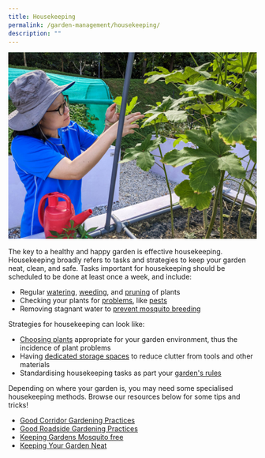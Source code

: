 ```yaml
---
title: Housekeeping
permalink: /garden-management/housekeeping/
description: ""
---
```

<img title="An Allotment Gardener checking her crops for pests. Photo by Jacqueline Chua." src="/images/Gardeners/checkingpests_jacquelinechua.jpg">
<p>The key to a healthy and happy garden is effective housekeeping. Housekeeping broadly refers to tasks and strategies to keep your garden neat, clean, and safe. Tasks important for housekeeping should be scheduled to be done at least once a week, and include:
	</p>
<ul>
	<li> Regular <a href="/page-index/horticulture-techniques/watering/">watering</a>, <a href="/page-index/horticulture-techniques/weeding/">weeding</a>, and <a href="/page-index/horticulture-techniques/pruning/">pruning</a> of plants</li>
	<li>Checking your plants for <a href="/learn-more-about-gardening/plant-problems/">problems</a>, like <a href="/page-index/pests/pests/">pests</a></li>
	<li>Removing stagnant water to <a href="/page-index/housekeeping/keeping-gardens-mosquito-free/">prevent mosquito breeding</a></li>
	</ul>
<p>Strategies for housekeeping can look like:</p>
	<ul>
	<li><a href="/learn-more-about-gardening/plants/">Choosing plants</a> appropriate for your garden environment, thus the incidence of plant problems</li>
	<li>Having <a href="/page-index/hardscapes/storage/">dedicated storage spaces</a> to reduce clutter from tools and other materials</li>
	<li>Standardising housekeeping tasks as part your <a href="/page-index/garden-group-management/sample-garden-rules/">garden's rules</a></li>
	</ul>
	<p>Depending on where your garden is, you may need some specialised housekeeping methods. Browse our resources below for some tips and tricks!</p>
	<ul>
	<li><a href="/page-index/housekeeping/good-corridor-gardening-practices/">Good Corridor Gardening Practices</a></li>
		<li><a href="/page-index/housekeeping/good-roadside-gardening-practices/">Good Roadside Gardening Practices</a></li>
		<li><a href="/page-index/housekeeping/keeping-gardens-mosquito-free/">Keeping Gardens Mosquito free</a></li>
		<li><a href="/page-index/housekeeping/keeping-your-garden-neat/">Keeping Your Garden Neat</a></li>
	</ul>